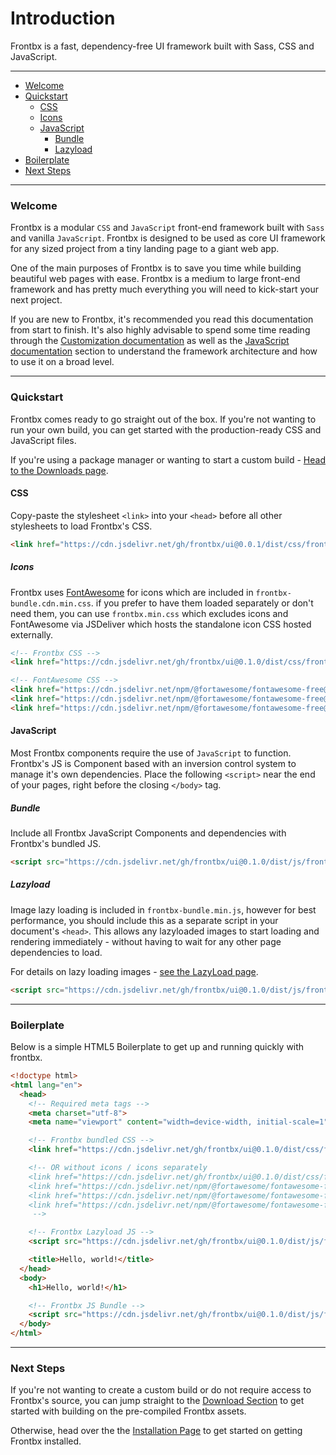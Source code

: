 # Introduction

Frontbx is a fast, dependency-free UI framework built with Sass, CSS and JavaScript.

---

*   [Welcome](#welcome)
*   [Quickstart](#quickstart)
    *   [CSS](#css)
      *   [Icons](#icons)
    *   [JavaScript](#javascript)
        *   [Bundle](#bundle)
        *   [Lazyload](#lazyload)
*   [Boilerplate](#boilerplate)
*   [Next Steps](#next-steps)

---

### Welcome

Frontbx is a modular `CSS` and `JavaScript` front-end framework built with `Sass` and vanilla `JavaScript`. Frontbx is designed to be used as core UI framework for any sized project from a tiny landing page to a giant web app.

One of the main purposes of Frontbx is to save you time while building beautiful web pages with ease. Frontbx is a medium to large front-end framework and has pretty much everything you will need to kick-start your next project.

If you are new to Frontbx, it's recommended you read this documentation from start to finish. It's also highly advisable to spend some time reading through the [Customization documentation](../../customize/sass/index.html) as well as the [JavaScript documentation](../../javascript/container/index.html) section to understand the framework architecture and how to use it on a broad level.

---

### Quickstart

Frontbx comes ready to go straight out of the box. If you're not wanting to run your own build, you can get started with the production-ready CSS and JavaScript files.

If you're using a package manager or wanting to start a custom build - [Head to the Downloads page](../download/index.html).

#### CSS

Copy-paste the stylesheet `<link>` into your `<head>` before all other stylesheets to load Frontbx's CSS.

```html
<link href="https://cdn.jsdelivr.net/gh/frontbx/ui@0.0.1/dist/css/frontbx-bundle.cdn.min.css" rel="stylesheet" crossorigin="anonymous">
```

##### Icons

Frontbx uses [FontAwesome](https://fontawesome.com/) for icons which are included in `frontbx-bundle.cdn.min.css`. if you prefer to have them loaded separately or don't need them, you can use `frontbx.min.css` which excludes icons and FontAwesome via JSDeliver which hosts the standalone icon CSS hosted externally.

```html
<!-- Frontbx CSS -->
<link href="https://cdn.jsdelivr.net/gh/frontbx/ui@0.1.0/dist/css/frontbx.cdn.min.css" rel="stylesheet" crossorigin="anonymous">

<!-- FontAwesome CSS -->
<link href="https://cdn.jsdelivr.net/npm/@fortawesome/fontawesome-free@6.6.0/css/fontawesome.min.css" rel="stylesheet" crossorigin="anonymous">
<link href="https://cdn.jsdelivr.net/npm/@fortawesome/fontawesome-free@6.6.0/css/solid.min.css" rel="stylesheet" crossorigin="anonymous">
<link href="https://cdn.jsdelivr.net/npm/@fortawesome/fontawesome-free@6.6.0/css/brands.min.css" rel="stylesheet" crossorigin="anonymous">
```

#### JavaScript

Most Frontbx components require the use of `JavaScript` to function. Frontbx's JS is Component based with an inversion control system to manage it's own dependencies. Place the following `<script>` near the end of your pages, right before the closing `</body>` tag.

##### Bundle

Include all Frontbx JavaScript Components and dependencies with Frontbx's bundled JS.

```html
<script src="https://cdn.jsdelivr.net/gh/frontbx/ui@0.1.0/dist/js/frontbx-bundle.min.js" crossorigin="anonymous"></script>
```

##### Lazyload

Image lazy loading is included in `frontbx-bundle.min.js`, however for best performance, you should include this as a separate script in your document's `<head>`. This allows any lazyloaded images to start loading and rendering immediately - without having to wait for any other page dependencies to load.

For details on lazy loading images - [see the LazyLoad page](../../images/lazyload/index.html).

```html
<script src="https://cdn.jsdelivr.net/gh/frontbx/ui@0.1.0/dist/js/frontbx-lazyload.min.js" crossorigin="anonymous"></script>
```

--- 

### Boilerplate

Below is a simple HTML5 Boilerplate to get up and running quickly with frontbx.

```html
<!doctype html>
<html lang="en">
  <head>
    <!-- Required meta tags -->
    <meta charset="utf-8">
    <meta name="viewport" content="width=device-width, initial-scale=1">

    <!-- Frontbx bundled CSS -->
    <link href="https://cdn.jsdelivr.net/gh/frontbx/ui@0.1.0/dist/css/frontbx-bundle.cdn.min.css" rel="stylesheet" crossorigin="anonymous">

    <!-- OR without icons / icons separately
    <link href="https://cdn.jsdelivr.net/gh/frontbx/ui@0.1.0/dist/css/frontbx.cdn.min.css" rel="stylesheet" crossorigin="anonymous">
    <link href="https://cdn.jsdelivr.net/npm/@fortawesome/fontawesome-free@6.6.0/css/fontawesome.min.css" rel="stylesheet" crossorigin="anonymous">
    <link href="https://cdn.jsdelivr.net/npm/@fortawesome/fontawesome-free@6.6.0/css/solid.min.css" rel="stylesheet" crossorigin="anonymous">
    <link href="https://cdn.jsdelivr.net/npm/@fortawesome/fontawesome-free@6.6.0/css/brands.min.css" rel="stylesheet" crossorigin="anonymous">
     -->

    <!-- Frontbx Lazyload JS -->
    <script src="https://cdn.jsdelivr.net/gh/frontbx/ui@0.1.0/dist/js/frontbx-lazyload.min.js" crossorigin="anonymous"></script>

    <title>Hello, world!</title>
  </head>
  <body>
    <h1>Hello, world!</h1>

    <!-- Frontbx JS Bundle -->
    <script src="https://cdn.jsdelivr.net/gh/frontbx/ui@0.1.0/dist/js/frontbx-bundle.min.js" crossorigin="anonymous"></script>
  </body>
</html>
```

---

### Next Steps

If you're not wanting to create a custom build or do not require access to Frontbx's source, you can jump straight to the [Download Section](../download/index.html) to get started with building on the pre-compiled Frontbx assets.

Otherwise, head over the the [Installation Page](../installation/index.html) to get started on getting Frontbx installed.
